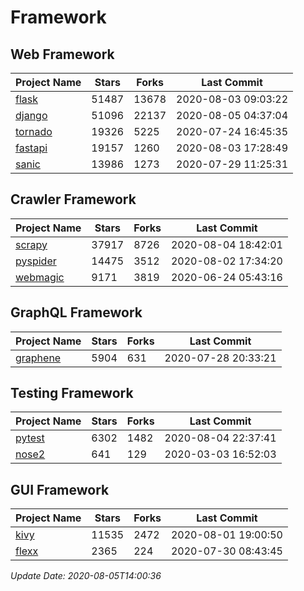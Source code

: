 # Framework

## Web Framework

| Project Name | Stars | Forks | Last Commit |
| ------------ | ----- | ----- | ----------- |
| [flask](https://github.com/pallets/flask) | 51487 | 13678 | 2020-08-03 09:03:22 |
| [django](https://github.com/django/django) | 51096 | 22137 | 2020-08-05 04:37:04 |
| [tornado](https://github.com/tornadoweb/tornado) | 19326 | 5225 | 2020-07-24 16:45:35 |
| [fastapi](https://github.com/tiangolo/fastapi) | 19157 | 1260 | 2020-08-03 17:28:49 |
| [sanic](https://github.com/huge-success/sanic) | 13986 | 1273 | 2020-07-29 11:25:31 |

## Crawler Framework

| Project Name | Stars | Forks | Last Commit |
| ------------ | ----- | ----- | ----------- |
| [scrapy](https://github.com/scrapy/scrapy) | 37917 | 8726 | 2020-08-04 18:42:01 |
| [pyspider](https://github.com/binux/pyspider) | 14475 | 3512 | 2020-08-02 17:34:20 |
| [webmagic](https://github.com/code4craft/webmagic) | 9171 | 3819 | 2020-06-24 05:43:16 |

## GraphQL Framework

| Project Name | Stars | Forks | Last Commit |
| ------------ | ----- | ----- | ----------- |
| [graphene](https://github.com/graphql-python/graphene) | 5904 | 631 | 2020-07-28 20:33:21 |

## Testing Framework

| Project Name | Stars | Forks | Last Commit |
| ------------ | ----- | ----- | ----------- |
| [pytest](https://github.com/pytest-dev/pytest) | 6302 | 1482 | 2020-08-04 22:37:41 |
| [nose2](https://github.com/nose-devs/nose2) | 641 | 129 | 2020-03-03 16:52:03 |

## GUI Framework

| Project Name | Stars | Forks | Last Commit |
| ------------ | ----- | ----- | ----------- |
| [kivy](https://github.com/kivy/kivy) | 11535 | 2472 | 2020-08-01 19:00:50 |
| [flexx](https://github.com/flexxui/flexx) | 2365 | 224 | 2020-07-30 08:43:45 |

*Update Date: 2020-08-05T14:00:36*